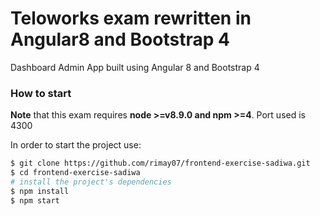 # Teloworks exam rewritten in Angular8 and Bootstrap 4

Dashboard Admin App built using Angular 8 and Bootstrap 4

### How to start

**Note** that this exam requires **node >=v8.9.0 and npm >=4**.
Port used is 4300

In order to start the project use:

```bash
$ git clone https://github.com/rimay07/frontend-exercise-sadiwa.git
$ cd frontend-exercise-sadiwa
# install the project's dependencies
$ npm install
$ npm start
